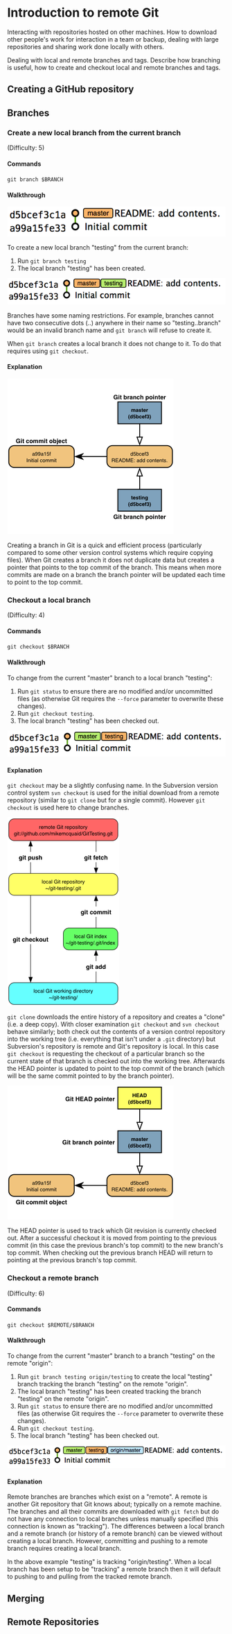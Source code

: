 # Introduction to remote Git
Interacting with repositories hosted on other machines. How to download other people's work for interaction in a team or backup, dealing with large repositories and sharing work done locally with others.

Dealing with local and remote branches and tags. Describe how branching is useful, how to create and checkout local and remote branches and tags.

## Creating a GitHub repository
## Branches
### Create a new local branch from the current branch
(Difficulty: 5)

#### Commands
`git branch $BRANCH`

#### Walkthrough
![Before `git branch testing`](screenshots/git-branch-before.png)

To create a new local branch "testing" from the current branch:

1. Run `git branch testing`
2. The local branch "testing" has been created.

![After `git branch testing`](screenshots/git-branch-after.png)

Branches have some naming restrictions. For example, branches cannot have two consecutive dots (..) anywhere in their name so "testing..branch" would be an invalid branch name and `git branch` will refuse to create it.

When `git branch` creates a local branch it does not change to it. To do that requires using `git checkout`.

#### Explanation
![Branch pointers](diagrams/branches.png)

Creating a branch in Git is a quick and efficient process (particularly compared to some other version control systems which require copying files). When Git creates a branch it does not duplicate data but creates a pointer that points to the top commit of the branch. This means when more commits are made on a branch the branch pointer will be updated each time to point to the top commit.

### Checkout a local branch
(Difficulty: 4)

#### Commands
`git checkout $BRANCH`

#### Walkthrough
To change from the current "master" branch to a local branch "testing":

1. Run `git status` to ensure there are no modified and/or uncommitted files (as otherwise Git requires the `--force` parameter to overwrite these changes).
2. Run `git checkout testing`.
3. The local branch "testing" has been checked out.

![After `git checkout testing`](screenshots/git-checkout-after.png)

#### Explanation
`git checkout` may be a slightly confusing name. In the Subversion version control system `svn checkout` is used for the initial download from a remote repository (similar to `git clone` but for a single commit). However `git checkout` is used here to change branches.

![Git remote workflow](diagrams/remote-workflow.png)

`git clone` downloads the entire history of a repository and creates a "clone" (i.e. a deep copy). With closer examination `git checkout` and `svn checkout` behave similarly; both check out the contents of a version control repository into the working tree (i.e. everything that isn't under a `.git` directory) but Subversion's repository is remote and Git's repository is local. In this case `git checkout` is requesting the checkout of a particular branch so the current state of that branch is checked out into the working tree. Afterwards the HEAD pointer is updated to point to the top commit of the branch (which will be the same commit pointed to by the branch pointer).

![HEAD pointer](diagrams/HEAD.png)

The HEAD pointer is used to track which Git revision is currently checked out. After a successful checkout it is moved from pointing to the previous commit (in this case the previous branch's top commit) to the new branch's top commit. When checking out the previous branch HEAD will return to pointing at the previous branch's top commit.

### Checkout a remote branch
(Difficulty: 6)

#### Commands
`git checkout $REMOTE/$BRANCH`

#### Walkthrough
To change from the current "master" branch to a branch "testing" on the remote "origin":

1. Run `git branch testing origin/testing` to create the local "testing" branch tracking the branch "testing" on the remote "origin".
2. The local branch "testing" has been created tracking the branch "testing" on the remote "origin".
3. Run `git status` to ensure there are no modified and/or uncommitted files (as otherwise Git requires the `--force` parameter to overwrite these changes).
4. Run `git checkout testing`.
5. The local branch "testing" has been checked out.

![After `git checkout testing`](screenshots/git-checkout-remote-after.png)

#### Explanation
Remote branches are branches which exist on a "remote". A remote is another Git repository that Git knows about; typically on a remote machine. The branches and all their commits are downloaded with `git fetch` but do not have any connection to local branches unless manually specified (this connection is known as "tracking"). The differences between a local branch and a remote branch (or history of a remote branch) can be viewed without creating a local branch. However, committing and pushing to a remote branch requires creating a local branch.

In the above example "testing" is tracking "origin/testing". When a local branch has been setup to be "tracking" a remote branch then it will default to pushing to and pulling from the tracked remote branch.

## Merging
## Remote Repositories
